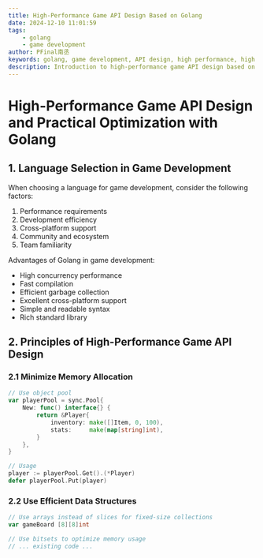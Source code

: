```yaml
---
title: High-Performance Game API Design Based on Golang
date: 2024-12-10 11:01:59
tags: 
    - golang
    - game development
author: PFinal南丞
keywords: golang, game development, API design, high performance, high concurrency, game server, game API, game framework
description: Introduction to high-performance game API design based on Golang, including game server architecture, API design principles, performance optimization, and high concurrency handling.
---
```


# High-Performance Game API Design and Practical Optimization with Golang

## 1. Language Selection in Game Development

When choosing a language for game development, consider the following factors:

1. Performance requirements
2. Development efficiency
3. Cross-platform support
4. Community and ecosystem
5. Team familiarity

Advantages of Golang in game development:
- High concurrency performance
- Fast compilation
- Efficient garbage collection
- Excellent cross-platform support
- Simple and readable syntax
- Rich standard library

## 2. Principles of High-Performance Game API Design

### 2.1 Minimize Memory Allocation

```go
// Use object pool
var playerPool = sync.Pool{
    New: func() interface{} {
        return &Player{
            inventory: make([]Item, 0, 100),
            stats:     make(map[string]int),
        }
    },
}

// Usage
player := playerPool.Get().(*Player)
defer playerPool.Put(player)
```

### 2.2 Use Efficient Data Structures

```go
// Use arrays instead of slices for fixed-size collections
var gameBoard [8][8]int

// Use bitsets to optimize memory usage
// ... existing code ... 